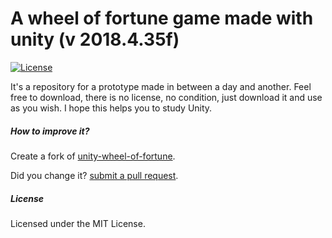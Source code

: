 # A wheel of fortune game made with unity (v 2018.4.35f) #

[![License](http://img.shields.io/:license-MIT-blue.svg)](https://raw.githubusercontent.com/joaokucera/unity-wheel-of-fortune/master/LICENSE)

It's a repository for a prototype made in between a day and another. Feel free to download, there is no license, no condition, just download it and use as you wish. I hope this helps you to study Unity.

##### How to improve it?

Create a fork of [unity-wheel-of-fortune](https://github.com/joaokucera/unity-wheel-of-fortune/fork). 

Did you change it? [submit a pull request](https://github.com/joaokucera/unity-wheel-of-fortune/pull/new/master).

##### License

Licensed under the MIT License.